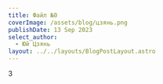 ```yaml
---
title: Файл №0
coverImage: /assets/blog/цзянь.png
publishDate: 13 Sep 2023
select_author:
  - Юй Цзянь
layout: ../../layouts/BlogPostLayout.astro
---
```

3